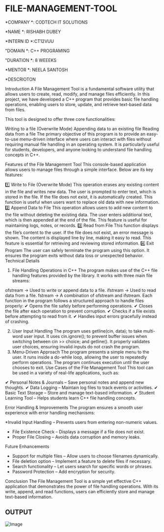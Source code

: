 # FILE-MANAGEMENT-TOOL
*COMPANY *: CODTECH IT SOLUTIONS

*NAME *: RISHABH DUBEY

*INTERN ID *:CT12VUU

"DOMAIN *: C++ PROGRAMING

"DURATION *: 8 WEEEKS

*MENTOR *: NEELA SANTOSH


*DESCRIOTON

Introduction
A File Management Tool is a fundamental software utility that allows users to create, read, modify, and manage files efficiently. In this project, we have developed a C++ program that provides basic file handling operations, enabling users to store, update, and retrieve text-based data from files.

This tool is designed to offer three core functionalities:

Writing to a file (Overwrite Mode)
Appending data to an existing file
Reading data from a file
The primary objective of this program is to provide an easy-to-use menu-driven interface where users can interact with files without requiring manual file handling in an operating system. It is particularly useful for students, developers, and anyone looking to understand file handling concepts in C++.

Features of the File Management Tool
This console-based application allows users to manage files through a simple interface. Below are its key features:

1️⃣ Write to File (Overwrite Mode)
This operation erases any existing content in the file and writes new data.
The user is prompted to enter text, which is stored in the file.
If the file does not exist, it is automatically created.
This function is useful when users want to replace old data with new information.
2️⃣ Append Data to File
This operation allows users to add new content to the file without deleting the existing data.
The user enters additional text, which is then appended at the end of the file.
This feature is useful for maintaining logs, notes, or records.
3️⃣ Read from File
This function displays the file’s content to the user.
If the file does not exist, an error message is shown.
The content is displayed line by line, making it easy to read.
This feature is essential for retrieving and reviewing stored information.
4️⃣ Exit Program
The user can safely terminate the program using this option.
It ensures the program exits without data loss or unexpected behavior.
Technical Details
1. File Handling Operations in C++
The program makes use of the C++ file handling features provided by the <fstream> library. It works with three main file streams:

ofstream → Used to write or append data to a file.
ifstream → Used to read data from a file.
fstream → A combination of ofstream and ifstream.
Each function in the program follows a structured approach to handle files properly:
✔ Opens the file safely before performing operations.
✔ Closes the file after each operation to prevent corruption.
✔ Checks if a file exists before attempting to read from it.
✔ Handles input errors gracefully instead of crashing.

2. User Input Handling
The program uses getline(cin, data); to take multi-word user input.
It uses cin.ignore(); to prevent buffer issues when switching between cin >> choice; and getline().
It properly validates user choices, ensuring invalid inputs do not crash the program.
3. Menu-Driven Approach
The program presents a simple menu to the user.
It runs inside a do-while loop, allowing the user to repeatedly perform operations.
The program continues execution until the user chooses to exit.
Use Cases of the File Management Tool
This tool can be used in a variety of real-life applications, such as:

✔ Personal Notes & Journals – Save personal notes and append new thoughts.
✔ Data Logging – Maintain log files to track events or activities.
✔ Basic Text Storage – Store and manage text-based information.
✔ Student Learning Tool – Helps students learn C++ file handling concepts.

Error Handling & Improvements
The program ensures a smooth user experience with error handling mechanisms:

*Invalid Input Handling – Prevents users from entering non-numeric values.
* File Existence Check – Displays a message if a file does not exist.
* Proper File Closing – Avoids data corruption and memory leaks.

Future Enhancements
* Support for multiple files – Allow users to choose filenames dynamically.
* File deletion option – Implement a feature to delete files if necessary.
* Search functionality – Let users search for specific words or phrases.
* Password Protection – Add encryption for security.

Conclusion
The File Management Tool is a simple yet effective C++ application that demonstrates the power of file handling operations. With its write, append, and read functions, users can efficiently store and manage text-based information.
##  OUTPUT ##
![Image](https://github.com/user-attachments/assets/5d8ea62c-e5e0-43bf-ba44-d3dad630d1d5)
